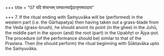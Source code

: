 +++
title = "07 यदि शंय्वन्तम् पश्चात्स्याद्वेदात्तृणमपादाय"

+++
7. If the ritual ending with Śaṁyuvāka will be (performed) in the western part (i.e. the Gārhapatya) then having taken out a grass-blade from the Veda (grass-brush), he should anoint its point (in the ghee) in the Juhū, the middle part in the spoon (and) the root (part) in the Upabhr̥t or Ājya-pot. The procedure (of the performance should be) similar to that of the Prastara. Then (he should perform) the ritual beginning with Sūktavāka upto the Saṁyuvāka.  

